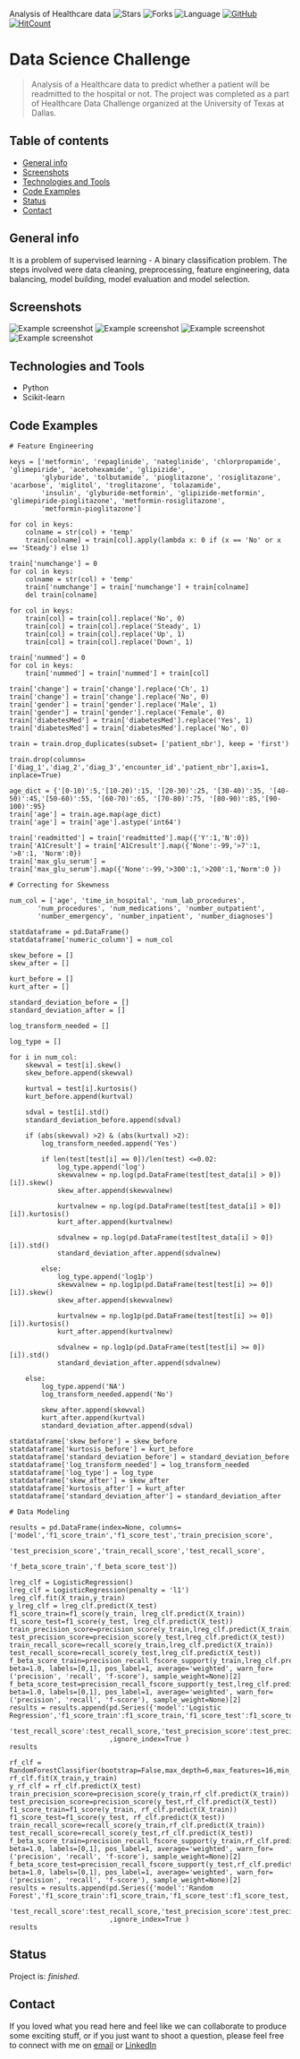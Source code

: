 Analysis of Healthcare data
![Stars](https://img.shields.io/github/stars/ashish1993utd/HealthCare-Data-Challenge.svg?style=social)
![Forks](https://img.shields.io/github/forks/ashish1993utd/HealthCare-Data-Challenge.svg?style=social)
![Language](https://img.shields.io/github/languages/top/ashish1993utd/HealthCare-Data-Challenge.svg)
[![GitHub](https://img.shields.io/github/license/harshbg/HealthCare-Data-Challenge.svg)](https://choosealicense.com/licenses/mit)
[![HitCount](http://hits.dwyl.io/ashish1993utd/HealthCare-Data-Challenge.svg)](http://hits.dwyl.io/ashish1993utd/HealthCare-Data-Challenge)

# Data Science Challenge
> Analysis of a Healthcare data to predict whether a patient will be readmitted to the hospital or not. 
The project was completed as a part of Healthcare Data Challenge organized at the University of Texas at Dallas.

## Table of contents
* [General info](#general-info)
* [Screenshots](#screenshots)
* [Technologies and Tools](#technologies-and-tools)
* [Code Examples](#code-examples)
* [Status](#status)
* [Contact](#contact)

## General info

It is a problem of supervised learning - A binary classification problem. The steps involved were data cleaning, preprocessing, feature engineering, data balancing, model building, model evaluation and model selection.

## Screenshots

![Example screenshot](./img/Untitled.png)
![Example screenshot](./img/Untitled1.png)
![Example screenshot](./img/Untitled2.png)
![Example screenshot](./img/Untitled3.png)

## Technologies and Tools
* Python 
* Scikit-learn

## Code Examples

````
# Feature Engineering

keys = ['metformin', 'repaglinide', 'nateglinide', 'chlorpropamide', 'glimepiride', 'acetohexamide', 'glipizide', 
        'glyburide', 'tolbutamide', 'pioglitazone', 'rosiglitazone', 'acarbose', 'miglitol', 'troglitazone', 'tolazamide', 
        'insulin', 'glyburide-metformin', 'glipizide-metformin', 'glimepiride-pioglitazone', 'metformin-rosiglitazone', 
        'metformin-pioglitazone']

for col in keys:
    colname = str(col) + 'temp'
    train[colname] = train[col].apply(lambda x: 0 if (x == 'No' or x == 'Steady') else 1)

train['numchange'] = 0
for col in keys:
    colname = str(col) + 'temp'
    train['numchange'] = train['numchange'] + train[colname]
    del train[colname]
    
for col in keys:
    train[col] = train[col].replace('No', 0)
    train[col] = train[col].replace('Steady', 1)
    train[col] = train[col].replace('Up', 1)
    train[col] = train[col].replace('Down', 1) 

train['nummed'] = 0
for col in keys:
    train['nummed'] = train['nummed'] + train[col]
         
train['change'] = train['change'].replace('Ch', 1)
train['change'] = train['change'].replace('No', 0)
train['gender'] = train['gender'].replace('Male', 1)
train['gender'] = train['gender'].replace('Female', 0)
train['diabetesMed'] = train['diabetesMed'].replace('Yes', 1)
train['diabetesMed'] = train['diabetesMed'].replace('No', 0)

train = train.drop_duplicates(subset= ['patient_nbr'], keep = 'first')

train.drop(columns=['diag_1','diag_2','diag_3','encounter_id','patient_nbr'],axis=1, inplace=True)

age_dict = {'[0-10)':5,'[10-20)':15, '[20-30)':25, '[30-40)':35, '[40-50)':45,'[50-60)':55, '[60-70)':65, '[70-80)':75, '[80-90)':85,'[90-100)':95}
train['age'] = train.age.map(age_dict)
train['age'] = train['age'].astype('int64')

train['readmitted'] = train['readmitted'].map({'Y':1,'N':0})
train['A1Cresult'] = train['A1Cresult'].map({'None':-99,'>7':1, '>8':1, 'Norm':0})
train['max_glu_serum'] = train['max_glu_serum'].map({'None':-99,'>300':1,'>200':1,'Norm':0 })
````
````
# Correcting for Skewness

num_col = ['age', 'time_in_hospital', 'num_lab_procedures',
       'num_procedures', 'num_medications', 'number_outpatient',
       'number_emergency', 'number_inpatient', 'number_diagnoses']

statdataframe = pd.DataFrame()
statdataframe['numeric_column'] = num_col

skew_before = []
skew_after = []

kurt_before = []
kurt_after = []

standard_deviation_before = []
standard_deviation_after = []

log_transform_needed = []

log_type = []

for i in num_col:
    skewval = test[i].skew()
    skew_before.append(skewval)
    
    kurtval = test[i].kurtosis()
    kurt_before.append(kurtval)
    
    sdval = test[i].std()
    standard_deviation_before.append(sdval)
    
    if (abs(skewval) >2) & (abs(kurtval) >2):
        log_transform_needed.append('Yes')
        
        if len(test[test[i] == 0])/len(test) <=0.02:
            log_type.append('log')
            skewvalnew = np.log(pd.DataFrame(test[test_data[i] > 0])[i]).skew()
            skew_after.append(skewvalnew)
            
            kurtvalnew = np.log(pd.DataFrame(test[test_data[i] > 0])[i]).kurtosis()
            kurt_after.append(kurtvalnew)
            
            sdvalnew = np.log(pd.DataFrame(test[test_data[i] > 0])[i]).std()
            standard_deviation_after.append(sdvalnew)
            
        else:
            log_type.append('log1p')
            skewvalnew = np.log1p(pd.DataFrame(test[test[i] >= 0])[i]).skew()
            skew_after.append(skewvalnew)
        
            kurtvalnew = np.log1p(pd.DataFrame(test[test[i] >= 0])[i]).kurtosis()
            kurt_after.append(kurtvalnew)
            
            sdvalnew = np.log1p(pd.DataFrame(test[test[i] >= 0])[i]).std()
            standard_deviation_after.append(sdvalnew)
            
    else:
        log_type.append('NA')
        log_transform_needed.append('No')
        
        skew_after.append(skewval)
        kurt_after.append(kurtval)
        standard_deviation_after.append(sdval)

statdataframe['skew_before'] = skew_before
statdataframe['kurtosis_before'] = kurt_before
statdataframe['standard_deviation_before'] = standard_deviation_before
statdataframe['log_transform_needed'] = log_transform_needed
statdataframe['log_type'] = log_type
statdataframe['skew_after'] = skew_after
statdataframe['kurtosis_after'] = kurt_after
statdataframe['standard_deviation_after'] = standard_deviation_after
````
````
# Data Modeling

results = pd.DataFrame(index=None, columns=['model','f1_score_train','f1_score_test','train_precision_score',
                                            'test_precision_score','train_recall_score','test_recall_score',
                                            'f_beta_score_train','f_beta_score_test'])

lreg_clf = LogisticRegression()
lreg_clf = LogisticRegression(penalty = 'l1')
lreg_clf.fit(X_train,y_train)
y_lreg_clf = lreg_clf.predict(X_test)
f1_score_train=f1_score(y_train, lreg_clf.predict(X_train))
f1_score_test=f1_score(y_test, lreg_clf.predict(X_test))
train_precision_score=precision_score(y_train,lreg_clf.predict(X_train))
test_precision_score=precision_score(y_test,lreg_clf.predict(X_test))
train_recall_score=recall_score(y_train,lreg_clf.predict(X_train))
test_recall_score=recall_score(y_test,lreg_clf.predict(X_test))
f_beta_score_train=precision_recall_fscore_support(y_train,lreg_clf.predict(X_train), beta=1.0, labels=[0,1], pos_label=1, average='weighted', warn_for=('precision', 'recall', 'f-score'), sample_weight=None)[2]
f_beta_score_test=precision_recall_fscore_support(y_test,lreg_clf.predict(X_test), beta=1.0, labels=[0,1], pos_label=1, average='weighted', warn_for=('precision', 'recall', 'f-score'), sample_weight=None)[2]
results = results.append(pd.Series({'model':'Logistic Regression','f1_score_train':f1_score_train,'f1_score_test':f1_score_test,'train_precision_score':train_precision_score,'train_recall_score':train_recall_score,
                                    'test_recall_score':test_recall_score,'test_precision_score':test_precision_score,'f_beta_score_train':f_beta_score_train,'f_beta_score_test':f_beta_score_test})
                         ,ignore_index=True )
results

rf_clf = RandomForestClassifier(bootstrap=False,max_depth=6,max_features=16,min_samples_leaf=16,min_samples_split=2)
rf_clf.fit(X_train,y_train)
y_rf_clf = rf_clf.predict(X_test)
train_precision_score=precision_score(y_train,rf_clf.predict(X_train))
test_precision_score=precision_score(y_test,rf_clf.predict(X_test))
f1_score_train=f1_score(y_train, rf_clf.predict(X_train))
f1_score_test=f1_score(y_test, rf_clf.predict(X_test))
train_recall_score=recall_score(y_train,rf_clf.predict(X_train))
test_recall_score=recall_score(y_test,rf_clf.predict(X_test))
f_beta_score_train=precision_recall_fscore_support(y_train,rf_clf.predict(X_train), beta=1.0, labels=[0,1], pos_label=1, average='weighted', warn_for=('precision', 'recall', 'f-score'), sample_weight=None)[2]
f_beta_score_test=precision_recall_fscore_support(y_test,rf_clf.predict(X_test), beta=1.0, labels=[0,1], pos_label=1, average='weighted', warn_for=('precision', 'recall', 'f-score'), sample_weight=None)[2]
results = results.append(pd.Series({'model':'Random Forest','f1_score_train':f1_score_train,'f1_score_test':f1_score_test,'train_precision_score':train_precision_score,'train_recall_score':train_recall_score,
                                    'test_recall_score':test_recall_score,'test_precision_score':test_precision_score,'f_beta_score_train':f_beta_score_train,'f_beta_score_test':f_beta_score_test})
                         ,ignore_index=True )
results
````

## Status
Project is: _finished_. 

## Contact
If you loved what you read here and feel like we can collaborate to produce some exciting stuff, or if you
just want to shoot a question, please feel free to connect with me on 
<a href="mailto:hello@sharma-ashish.com">email</a> or 
<a href="https://www.linkedin.com/in/ashishsharma1993/" target="_blank">LinkedIn</a>
